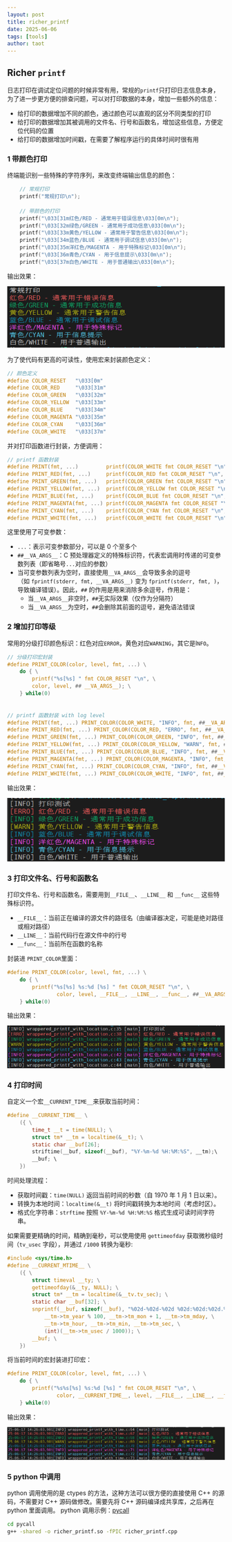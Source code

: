 ```yaml
---
layout: post
title: richer_printf
date: 2025-06-06
tags: [tools]
author: taot
---
```



## Richer `printf`

日志打印在调试定位问题的时候非常有用，常规的`printf`只打印日志信息本身，为了进一步更方便的排查问题，可以对打印数据的本身，增加一些额外的信息：

* 给打印的数据增加不同的颜色，通过颜色可以直观的区分不同类型的打印
* 给打印的数据增加其被调用的文件名、行号和函数名，增加这些信息，方便定位代码的位置
* 给打印的数据增加时间戳，在需要了解程序运行的具体时间时很有用


### 1 带颜色打印

终端能识别一些特殊的字符序列，来改变终端输出信息的颜色：

```c
    // 常规打印
    printf("常规打印\n");

    // 带颜色的打印
    printf("\033[31m红色/RED - 通常用于错误信息\033[0m\n");
    printf("\033[32m绿色/GREEN - 通常用于成功信息\033[0m\n");
    printf("\033[33m黄色/YELLOW - 通常用于警告信息\033[0m\n");
    printf("\033[34m蓝色/BLUE - 通常用于调试信息\033[0m\n");
    printf("\033[35m洋红色/MAGENTA - 用于特殊标记\033[0m\n");
    printf("\033[36m青色/CYAN - 用于信息提示\033[0m\n");
    printf("\033[37m白色/WHITE - 用于普通输出\033[0m\n");
```

输出效果：

![alt text](../blog_images/github_drawing_board_for_gitpages_blog/richer_printf.png)



为了使代码有更高的可读性，使用宏来封装颜色定义：

```c
// 颜色定义
#define COLOR_RESET   "\033[0m"
#define COLOR_RED     "\033[31m"
#define COLOR_GREEN   "\033[32m"
#define COLOR_YELLOW  "\033[33m"
#define COLOR_BLUE    "\033[34m"
#define COLOR_MAGENTA "\033[35m"
#define COLOR_CYAN    "\033[36m"
#define COLOR_WHITE   "\033[37m"
```

并对打印函数进行封装，方便调用：

```c
// printf 函数封装
#define PRINT(fmt, ...)         printf(COLOR_WHITE fmt COLOR_RESET "\n", ##__VA_ARGS__)
#define PRINT_RED(fmt, ...)     printf(COLOR_RED fmt COLOR_RESET "\n", ##__VA_ARGS__)
#define PRINT_GREEN(fmt, ...)   printf(COLOR_GREEN fmt COLOR_RESET "\n", ##__VA_ARGS__)
#define PRINT_YELLOW(fmt, ...)  printf(COLOR_YELLOW fmt COLOR_RESET "\n", ##__VA_ARGS__)
#define PRINT_BLUE(fmt, ...)    printf(COLOR_BLUE fmt COLOR_RESET "\n", ##__VA_ARGS__)
#define PRINT_MAGENTA(fmt, ...) printf(COLOR_MAGENTA fmt COLOR_RESET "\n", ##__VA_ARGS__)
#define PRINT_CYAN(fmt, ...)    printf(COLOR_CYAN fmt COLOR_RESET "\n", ##__VA_ARGS__)
#define PRINT_WHITE(fmt, ...)   printf(COLOR_WHITE fmt COLOR_RESET "\n", ##__VA_ARGS__)
```

这里使用了可变参数：

* `...`：表示可变参数部分，可以是 0 个至多个
* `##__VA_ARGS__`：C 预处理器定义的特殊标识符，代表宏调用时传递的可变参数列表（即省略号`...`对应的参数）
* 当可变参数列表为空时，直接使用`__VA_ARGS__`会导致多余的逗号（如 `fprintf(stderr, fmt, __VA_ARGS__)` 变为 `fprintf(stderr, fmt, )`，导致编译错误）。因此，`##` 的作用是用来消除多余逗号，作用是：
    * 当`__VA_ARGS__`非空时，`##`无实际效果（仅作为分隔符）
    * 当`__VA_ARGS__`为空时，`##`会删除其前面的逗号，避免语法错误



### 2 增加打印等级

常用的分级打印颜色标识：红色对应`ERROR`，黄色对应`WARNING`，其它是I`NFO`。


```c
// 分级打印宏封装
#define PRINT_COLOR(color, level, fmt, ...) \
    do { \
        printf("%s[%s] " fmt COLOR_RESET "\n", \
        color, level, ## __VA_ARGS__); \
    } while(0)


// printf 函数封装 with log level
#define PRINT(fmt, ...) PRINT_COLOR(COLOR_WHITE, "INFO", fmt, ##__VA_ARGS__)
#define PRINT_RED(fmt, ...) PRINT_COLOR(COLOR_RED, "ERRO", fmt, ##__VA_ARGS__)
#define PRINT_GREEN(fmt, ...) PRINT_COLOR(COLOR_GREEN, "INFO", fmt, ##__VA_ARGS__)
#define PRINT_YELLOW(fmt, ...) PRINT_COLOR(COLOR_YELLOW, "WARN", fmt, ##__VA_ARGS__)
#define PRINT_BLUE(fmt, ...) PRINT_COLOR(COLOR_BLUE, "INFO", fmt, ##__VA_ARGS__)
#define PRINT_MAGENTA(fmt, ...) PRINT_COLOR(COLOR_MAGENTA, "INFO", fmt, ##__VA_ARGS__)
#define PRINT_CYAN(fmt, ...) PRINT_COLOR(COLOR_CYAN, "INFO", fmt, ##__VA_ARGS__)
#define PRINT_WHITE(fmt, ...) PRINT_COLOR(COLOR_WHITE, "INFO", fmt, ##__VA_ARGS__)
```

输出效果：

![alt text](../blog_images/github_drawing_board_for_gitpages_blog/richer_printf-1.png)



### 3 打印文件名、行号和函数名

打印文件名、行号和函数名，需要用到`__FILE__`、`__LINE__` 和 `__func__` 这些特殊标识符。

* `__FILE__`：当前正在编译的源文件的路径名（由编译器决定，可能是绝对路径或相对路径）
* `__LINE__`：当前代码行在源文件中的行号
* `__func__`：当前所在函数的名称

封装进 `PRINT_COLOR`里面：

```c
#define PRINT_COLOR(color, level, fmt, ...) \
    do { \
        printf("%s[%s] %s:%d [%s] " fmt COLOR_RESET "\n", \
                color, level, __FILE__, __LINE__, __func__, ##__VA_ARGS__); \
    } while(0)
```

输出效果：

![alt text](../blog_images/github_drawing_board_for_gitpages_blog/richer_printf-2.png)


### 4 打印时间

自定义一个宏`__CURRENT_TIME__`来获取当前时间：

```c
#define __CURRENT_TIME__ \
    ({ \
        time_t __t = time(NULL); \
        struct tm* __tm = localtime(&__t); \
        static char __buf[26];
        striftime(__buf, sizeof(__buf), "%Y-%m-%d %H:%M:%S", __tm);\
        __buf; \
    })
```

时间处理流程：

* 获取时间戳：`time(NULL)` 返回当前时间的秒数（自 1970 年 1 月 1 日以来）。
* 转换为本地时间：`localtime(&__t)` 将时间戳转换为本地时间（考虑时区）。
* 格式化字符串：`strftime` 按照 `%Y-%m-%d %H:%M:%S` 格式生成可读时间字符串。


如果需要更精确的时间，精确到毫秒，可以使用使用 `gettimeofday` 获取微秒级时间（`tv_usec` 字段），并通过 `/1000` 转换为毫秒:

```c
#include <sys/time.h>
#define __CURRENT_MTIME__ \
    ({ \
        struct timeval __ty; \
        gettimeofday(&__ty, NULL); \
        struct tm* __tm = localtime(&__tv.tv_sec); \
        static char __buf[32]; \
        snprintf(__buf, sizeof(__buf), "%02d-%02d-%02d %02d:%02d:%02d.%03d", \
            __tm->tm_year % 100, __tm->tm_mon + 1, __tm->tm_mday, \
            __tm->tm_hour, __tm->tm_min, __tm->tm_sec, \
            (int)(__tm->tm_usec / 1000)); \
        __buf; \
    })
```


将当前时间的宏封装进打印宏：

```c
#define PRINT_COLOR(color, level, fmt, ...) \
    do { \
        printf("%s%s[%s] %s:%d [%s] " fmt COLOR_RESET "\n", \
                color, __CURRENT_TIME__, level, __FILE__, __LINE__, __func__, ##__VA_ARGS__); \
    } while(0)
```

输出效果：

![alt text](../blog_images/github_drawing_board_for_gitpages_blog/richer_printf-3.png)




### 5 python 中调用

python 调用使用的是 ctypes 的方法，这种方法可以很方便的直接使用 C++ 的源码，不需要对 C++ 源码做修改。需要先将 C++ 源码编译成共享库，之后再在 python 里面调用。
python 调用示例：[pycall](https://github.com/Taot-chen/wheels/blob/main/richer-printf/pycall)

```bash
cd pycall
g++ -shared -o richer_printf.so -fPIC richer_printf.cpp
```
